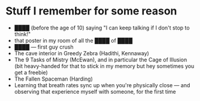 # Stuff I remember for some reason

* ████ (before the age of 10) saying "I can keep talking if I don't stop to think!"
* that poster in my room of all the ████ of ████
* ████ — first guy crush
* The cave interior in Greedy Zebra (Hadithi, Kennaway)
* The 9 Tasks of Mistry (McEwan), and in particular the Cage of Illusion (bit heavy-handed for that to stick in my memory but hey sometimes you get a freebie)
* The Fallen Spaceman (Harding)
* Learning that breath rates sync up when you're physically close — and observing that experience myself with someone, for the first time
